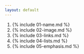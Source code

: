```yaml
---
layout: default
---
```


1. {% include 01-name.md %}
2. {% include 02-image.md %}
3. {% include 03-links.md %}
4. {% include 04-lists.md %}
5. {% include 05-emphasis.md %}
